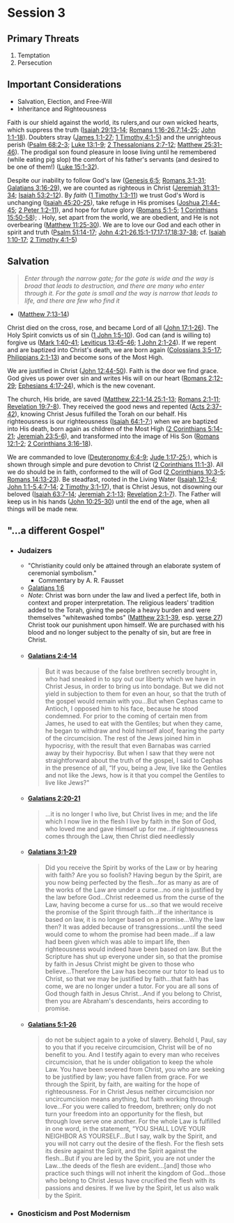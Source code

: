 # Session 3

## Primary Threats
1. Temptation
2. Persecution

## Important Considerations
- Salvation, Election, and Free-Will
- Inheritance and Righteousness

Faith is our shield against the world, its rulers,and our own wicked hearts, which suppress the truth ([Isaiah 29:13-14](https://www.blueletterbible.org/nasb95/isa/29/13-14/s_708013); [Romans 1:16-26](https://www.blueletterbible.org/nasb95/rom/1/16-26/s_1047016),[7:14-25](https://www.blueletterbible.org/nasb95/rom/7/14-25/s_1053014); [John 1:1-18](https://www.blueletterbible.org/nasb95/jhn/1/1-18/s_998001)). Doubters stray ([James 1:1-27](https://www.blueletterbible.org/nasb95/jas/1/1-27/s_1147001); [1 Timothy 4:1-5](https://www.blueletterbible.org/nasb95/1ti/4/1-5/s_1123001)) and the unrighteous perish ([Psalm 68:2-3](https://www.blueletterbible.org/nasb95/psa/68/2-3/s_546002); [Luke 13:1-9](https://www.blueletterbible.org/nasb95/luk/13/1-9/s_986001); [2 Thessalonians 2:7-12](https://www.blueletterbible.org/nasb95/2th/2/7-12/s_1118007); [Matthew 25:31-46](https://www.blueletterbible.org/nasb95/mat/25/31-46/s_954031)). The prodigal son found pleasure in loose living until he remembered (while eating pig slop) the comfort of his father's servants (and desired to be one of them!) ([Luke 15:1-32](https://www.blueletterbible.org/nasb95/luk/15/1-32/s_988001)).

Despite our inability to follow God's law ([Genesis 6:5](https://www.blueletterbible.org/nasb95/gen/6/5/s_6005); [Romans 3:1-31](https://www.blueletterbible.org/nasb95/rom/3/1-31/s_1049001); [Galatians 3:16-29](https://www.blueletterbible.org/nasb95/gal/3/16-29/s_1094016)), we are counted as righteous in Christ ([Jeremiah 31:31-34](https://www.blueletterbible.org/nasb95/jer/31/31-34/s_776031); [Isaiah 53:2-12](https://www.blueletterbible.org/nasb95/isa/53/2-12/s_732002)). By *faith* ([1 Timothy 1:3-11](https://www.blueletterbible.org/nasb95/1ti/1/3-11/s_1120003)) we trust God's Word is unchanging ([Isaiah 45:20-25](https://www.blueletterbible.org/nasb95/isa/45/20-25/s_724020)), take refuge in His promises ([Joshua 21:44-45](https://www.blueletterbible.org/nasb95/jos/21/44-45/s_208044); [2 Peter 1:2-11](https://www.blueletterbible.org/nasb95/2pe/1/2-11/s_1157002)), and hope for future glory ([Romans 5:1-5](https://www.blueletterbible.org/nasb95/rom/5/1-5/p1/s_1051001); [1 Corinthians 15:50-58](https://www.blueletterbible.org/nasb95/1co/15/50-58/p1/s_1077050)); . Holy, set apart from the world, we are obedient, and He is not overbearing ([Matthew 11:25-30](https://www.blueletterbible.org/nasb95/mat/11/25-30/s_940025)). We are to love our God and each other in spirit and truth ([Psalm 51:14-17](https://www.blueletterbible.org/nasb95/psa/51/14-17/s_529014); [John 4:21-26](https://www.blueletterbible.org/nasb95/jhn/4/21-26/s_1001021),[15:1-17](https://www.blueletterbible.org/nasb95/jhn/15/1-17/s_1012001),[17:17](https://www.blueletterbible.org/nasb95/jhn/17/17/s_1014017),[18:37-38](https://www.blueletterbible.org/nasb95/jhn/18/37-38/s_1015037); cf. [Isaiah 1:10-17](https://www.blueletterbible.org/nasb95/isa/1/10-17/s_680010); [2 Timothy 4:1-5](https://www.blueletterbible.org/nasb95/2ti/4/1-5/s_1129001))

## Salvation
>*Enter through the narrow gate; for the gate is wide and the way is broad that leads to destruction, and there are many who enter through it. For the gate is small and the way is narrow that leads to life, and there are few who find it*
- ([Matthew 7:13-14](https://www.blueletterbible.org/nasb95/mat/7/13-14/s_936013))
 
Christ died on the cross, rose, and became Lord of all ([John 17:1-26](https://www.blueletterbible.org/nasb95/jhn/17/1-12/s_1014001)). The Holy Spirit convicts us of sin ([1 John 1:5-10](https://www.blueletterbible.org/nasb95/1jo/1/5-10/s_1160005)). God can (and is willing to) forgive us ([Mark 1:40-41](https://www.blueletterbible.org/nasb95/mar/1/40-41/s_958040); [Leviticus 13:45-46](https://www.blueletterbible.org/nasb95/lev/13/45-46/s_103045); [1 John 2:1-24](https://www.blueletterbible.org/nasb95/1jo/2/1-24/s_1161001)). If we repent and are baptized into Christ's death, we are born again ([Colossians 3:5-17](https://www.blueletterbible.org/nasb95/col/3/5-17/s_1110005); [Philippians 2:1-13](https://www.blueletterbible.org/nasb95/phl/2/1-13/s_1105001)) and become sons of the Most High.

We are justified in Christ ([John 12:44-50](https://www.blueletterbible.org/nasb95/jhn/12/44-50/s_1009044)). Faith is the door we find grace. God gives us power over sin and writes His will on our heart ([Romans 2:12-29](https://www.blueletterbible.org/nasb95/rom/2/12-29/s_1048012); [Ephesians 4:17-24](https://www.blueletterbible.org/nasb95/eph/4/17-24/s_1101017)), which is the new covenant.

The church, His bride, are saved ([Matthew 22:1-14](https://www.blueletterbible.org/nasb95/mat/22/1-14/s_951001),[25:1-13](https://www.blueletterbible.org/nasb95/mat/25/1-13/s_954001); [Romans 2:1-11](https://www.blueletterbible.org/nasb95/rom/2/1-11/s_1048001); [Revelation 19:7-8](https://www.blueletterbible.org/nasb95/rev/19/7-8/s_1186007)). They received the good news and repented ([Acts 2:37-42](https://www.blueletterbible.org/nasb95/act/2/37-42/s_1020037)), knowing Christ Jesus fulfilled the Torah on our behalf. His righteousness is our righteousness ([Isaiah 64:1-7](https://www.blueletterbible.org/nasb95/isa/64/1-7/s_743001);) when we are baptized into His death, born again as children of the Most High ([2 Corinthians 5:14-21](https://www.blueletterbible.org/nasb95/2co/5/14-21/s_1083014); [Jeremiah 23:5-6](https://www.blueletterbible.org/nasb95/jer/23/5-6/s_768005)), and transformed into the image of His Son ([Romans 12:1-2](https://www.blueletterbible.org/nasb95/rom/12/1-2/s_1058001); [2 Corinthians 3:16-18](https://www.blueletterbible.org/nasb95/2co/3/16-18/s_1081016)).

We are commanded to love ([Deuteronomy 6:4-9](https://www.blueletterbible.org/nasb95/deu/6/4-9/s_159004); [Jude 1:17-25](https://www.blueletterbible.org/nasb95/jde/1/17-25/s_1167017);), which is shown through simple and pure devotion to Christ ([2 Corinthians 11:1-3](https://www.blueletterbible.org/nasb95/2co/11/1-3/s_1089001)). All we do should be in faith, conformed to the will of God ([2 Corinthians 10:3-5](https://www.blueletterbible.org/nasb95/2co/10/3-5/s_1088003); [Romans 14:13-23](https://www.blueletterbible.org/nasb95/rom/14/13-23/s_1060013)). Be steadfast, rooted in the Living Water ([Isaiah 12:1-4](https://www.blueletterbible.org/nasb95/isa/12/1-4/s_691001); [John 1:1-5](https://www.blueletterbible.org/nasb95/jhn/1/1/s_998001),[4:7-14](https://www.blueletterbible.org/nasb95/jhn/4/7-26/s_1001007); [2 Timothy 3:1-17](https://www.blueletterbible.org/nasb95/2ti/3/1-17/s_1128001)), that is Christ Jesus, not disowning our beloved ([Isaiah 63:7-14](https://www.blueletterbible.org/nasb95/isa/63/7-14/s_742007); [Jeremiah 2:1-13](https://www.blueletterbible.org/nasb95/jer/2/1-13/s_747001); [Revelation 2:1-7](https://www.blueletterbible.org/nasb95/rev/2/1-7/s_1169001)). The Father will keep us in his hands ([John 10:25-30](https://www.blueletterbible.org/nasb95/jhn/10/25-30/s_1007025)) until the end of the age, when all things will be made new.

## "...a different Gospel"
- ### Judaizers
	- "Christianity could only be attained through an elaborate system of ceremonial symbolism."
		- Commentary by A. R. Fausset
	- [Galatians 1:6](https://www.blueletterbible.org/nasb95/gal/1/6/s_1092006)
	- *Note*: Christ was born under the law and lived a perfect life, both in context and proper interpretation. The religious leaders' tradition added to the Torah, giving the people a heavy burden and were themselves "whitewashed tombs" ([Matthew 23:1-39](https://www.blueletterbible.org/nasb95/mat/23/1-39/s_952001), esp. [verse 27](https://www.blueletterbible.org/nasb95/mat/23/27/s_952027)) Christ took our punishment upon himself. We are purchased with his blood and no longer subject to the penalty of sin, but are free in Christ.
	- #### [Galatians 2:4-14](https://www.blueletterbible.org/nasb95/gal/2/4-14/s_1093004)
		>But it was because of the false brethren secretly brought in, who had sneaked in to spy out our liberty which we have in Christ Jesus, in order to bring us into bondage. But we did not yield in subjection to them for even an hour, so that the truth of the gospel would remain with you...But when Cephas came to Antioch, I opposed him to his face, because he stood condemned. For prior to the coming of certain men from James, he used to eat with the Gentiles; but when they came, he began to withdraw and hold himself aloof, fearing the party of the circumcision. The rest of the Jews joined him in hypocrisy, with the result that even Barnabas was carried away by their hypocrisy. But when I saw that they were not straightforward about the truth of the gospel, I said to Cephas in the presence of all, “If you, being a Jew, live like the Gentiles and not like the Jews, how is it that you compel the Gentiles to live like Jews?"
	- #### [Galatians 2:20-21](https://www.blueletterbible.org/nasb95/gal/2/20-21/s_1093020)
		>...it is no longer I who live, but Christ lives in me; and the life which I now live in the flesh I live by faith in the Son of God, who loved me and gave Himself up for me...if righteousness comes through the Law, then Christ died needlessly
	- #### [Galatians 3:1-29](https://www.blueletterbible.org/nasb95/gal/3/1-29/s_1094001)
		>Did you receive the Spirit by works of the Law or by hearing with faith? Are you so foolish? Having begun by the Spirit, are you now being perfected by the flesh...for as many as are of the works of the Law are under a curse...no one is justified by the law before God...Christ redeemed us from the curse of the Law, having become a curse for us...so that we would receive the promise of the Spirit through faith...if the inheritance is based on law, it is no longer based on a promise...Why the law then? It was added because of transgressions...until the seed would come to whom the promise had been made...if a law had been given which was able to impart life, then righteousness would indeed have been based on law. But the Scripture has shut up everyone under sin, so that the promise by faith in Jesus Christ might be given to those who believe...Therefore the Law has become our tutor to lead us to Christ, so that we may be justified by faith...that faith has come, we are no longer under a tutor. For you are all sons of God though faith in Jesus Christ...And if you belong to Christ, then you are Abraham's descendants, heirs according to promise.
	- #### [Galatians 5:1-26](https://www.blueletterbible.org/nasb95/gal/5/1-26/s_1096001)
		>do not be subject again to a yoke of slavery. Behold I, Paul, say to you that if you receive circumcision, Christ will be of no benefit to you. And I testify again to every man who receives circumcision, that he is under obligation to keep the whole Law. You have been severed from Christ, you who are seeking to be justified by law; you have fallen from grace. For we through the Spirit, by faith, are waiting for the hope of righteousness. For in Christ Jesus neither circumcision nor uncircumcision means anything, but faith working through love...For you were called to freedom, brethren; only do not turn your freedom into an opportunity for the flesh, but through love serve one another. For the whole Law is fulfilled in one word, in the statement, “YOU SHALL LOVE YOUR NEIGHBOR AS YOURSELF...But I say, walk by the Spirit, and you will not carry out the desire of the flesh. For the flesh sets its desire against the Spirit, and the Spirit against the flesh...But if you are led by the Spirit, you are not under the Law...the deeds of the flesh are evident...\[and\] those who practice such things will not inherit the kingdom of God...those who belong to Christ Jesus have crucified the flesh with its passions and desires. If we live by the Spirit, let us also walk by the Spirit.
- ### Gnosticism and Post Modernism
